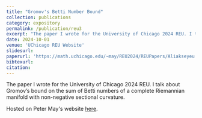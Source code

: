 ```yaml
---
title: "Gromov's Betti Number Bound"
collection: publications
category: expository
permalink: /publication/reu3
excerpt: "The paper I wrote for the University of Chicago 2024 REU. I talk about Gromov's bound on the sum of Betti numbers of a complete Riemannian manifold with non-negative sectional curvature."
date: 2024-10-01
venue: 'UChicago REU Website'
slidesurl: 
paperurl: 'https://math.uchicago.edu/~may/REU2024/REUPapers/Aliakseyeu.pdf'
bibtexurl: 
citation: 
---
```

The paper I wrote for the University of Chicago 2024 REU. I talk about Gromov’s bound on the sum of Betti numbers of a complete Riemannian manifold with non-negative sectional curvature.

Hosted on Peter May's website [here](https://math.uchicago.edu/~may/REU2024/REUPapers/Aliakseyeu.pdf). 
